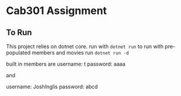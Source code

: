 # Cab301 Assignment

## To Run

This project relies on dotnet core.
run with `dotnet run`
to run with pre-populated members and movies run `dotnet run -d`

built in members are
username: t
password: aaaa

and

username: JoshInglis
password: abcd
